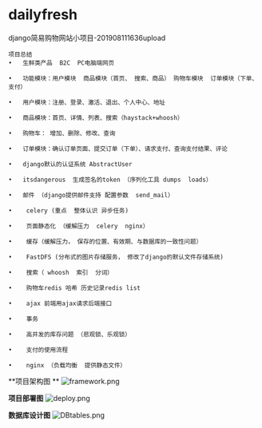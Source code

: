 # dailyfresh


django简易购物网站小项目-201908111636upload

	项目总结
	•	生鲜类产品  B2C  PC电脑端网页
	
	•	功能模块：用户模块  商品模块（首页、 搜索、商品） 购物车模块  订单模块（下单、 支付）
	
	•	用户模块：注册、登录、激活、退出、个人中心、地址
	
	•	商品模块：首页、详情、列表、搜索（haystack+whoosh）
	
	•	购物车： 增加、删除、修改、查询
	
	•	订单模块：确认订单页面、提交订单（下单）、请求支付、查询支付结果、评论
	
	•	django默认的认证系统 AbstractUser
	
	•	itsdangerous  生成签名的token （序列化工具 dumps  loads）
	
	•	邮件 （django提供邮件支持 配置参数  send_mail）
	
	•	 celery (重点  整体认识 异步任务)
	
	•	 页面静态化 （缓解压力  celery  nginx）
	
	•	 缓存（缓解压力， 保存的位置、有效期、与数据库的一致性问题）
	
	•	 FastDFS (分布式的图片存储服务， 修改了django的默认文件存储系统)
	
	•	 搜索（ whoosh  索引  分词）
	
	•	 购物车redis 哈希 历史记录redis list
	
	•	 ajax 前端用ajax请求后端接口
	
	•	 事务
	
	•	 高并发的库存问题 （悲观锁、乐观锁）
	
	•	 支付的使用流程
	
	•	 nginx （负载均衡  提供静态文件）
	
**项目架构图	**
![framework.png](https://upload-images.jianshu.io/upload_images/6174636-d9d70d6f7b7b3e8c.png?imageMogr2/auto-orient/strip%7CimageView2/2/w/1240)

**项目部署图**
![deploy.png](https://upload-images.jianshu.io/upload_images/6174636-9a83af19d21958f7.png?imageMogr2/auto-orient/strip%7CimageView2/2/w/1240)

**数据库设计图**
![DBtables.png](https://upload-images.jianshu.io/upload_images/6174636-c40e050bfc329e18.png?imageMogr2/auto-orient/strip%7CimageView2/2/w/1240)

